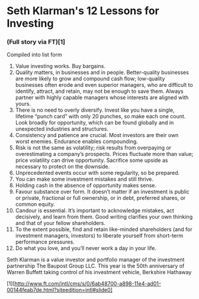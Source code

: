 # Seth Klarman's 12 Lessons for Investing
### (Full story via FT)[1]

Compiled into list form 

1. Value investing works. Buy bargains.
2. Quality matters, in businesses and in people. Better-quality businesses are more likely to grow and compound cash flow; low-quality businesses often erode and even superior managers, who are difficult to identify, attract, and retain, may not be enough to save them. Always partner with highly capable managers whose interests are aligned with yours.
3. There is no need to overly diversify. Invest like you have a single, lifetime “punch card” with only 20 punches, so make each one count. Look broadly for opportunity, which can be found globally and in unexpected industries and structures.
4. Consistency and patience are crucial. Most investors are their own worst enemies. Endurance enables compounding.
5. Risk is not the same as volatility; risk results from overpaying or overestimating a company’s prospects. Prices fluctuate more than value; price volatility can drive opportunity. Sacrifice some upside as necessary to protect on the downside.
6. Unprecedented events occur with some regularity, so be prepared.
7. You can make some investment mistakes and still thrive.
8. Holding cash in the absence of opportunity makes sense.
9. Favour substance over form. It doesn’t matter if an investment is public or private, fractional or full ownership, or in debt, preferred shares, or common equity.
10. Candour is essential. It’s important to acknowledge mistakes, act decisively, and learn from them. Good writing clarifies your own thinking and that of your fellow shareholders.
11. To the extent possible, find and retain like-minded shareholders (and for investment managers, investors) to liberate yourself from short-term performance pressures.
12. Do what you love, and you’ll never work a day in your life.

Seth Klarman is a value investor and portfolio manager of the investment partnership The Baupost Group LLC. This year is the 50th anniversary of Warren Buffett taking control of his investment vehicle, Berkshire Hathaway


[1][http://www.ft.com/intl/cms/s/0/6ab48700-a898-11e4-ad01-00144feab7de.html?siteedition=intl#slide0]